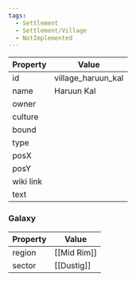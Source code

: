 ```yaml
---
tags:
  - Settlement
  - Settlement/Village
  - NotImplemented
---
```


| Property  | Value              |
| --------- | ------------------ |
| id        | village_haruun_kal |
| name      | Haruun Kal         |
| owner     |                    |
| culture   |                    |
| bound     |                    |
| type      |                    |
| posX      |                    |
| posY      |                    |
| wiki link |                    |
| text      |                    |

### Galaxy
| Property | Value       |
| -------- | ----------- |
| region   | [[Mid Rim]] |
| sector   | [[Dustig]]  |
